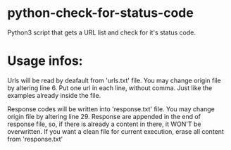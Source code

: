 # python-check-for-status-code
Python3 script that gets a URL list and check for it's status code.

# Usage infos:
Urls will be read by deafault from 'urls.txt' file. You may change origin file by altering line 6.
Put one url in each line, without comma. Just like the examples already inside the file.

Response codes will be written into 'response.txt' file. You may change origin file by altering line 29.
Response are appended in the end of response file, so, if there is already a content in there, it WON'T be overwritten. 
If you want a clean file for current execution, erase all content from 'response.txt'
